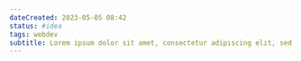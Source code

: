 ```yaml
---
dateCreated: 2023-05-05 08:42
status: #idea
tags: webdev
subtitle: Lorem ipsum dolor sit amet, consectetur adipiscing elit, sed do eiusmod tempor incididunt ut labore et dolore magna aliqua.
---
```

